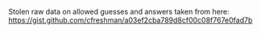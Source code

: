 


Stolen raw data on allowed guesses and answers taken from here:
https://gist.github.com/cfreshman/a03ef2cba789d8cf00c08f767e0fad7b